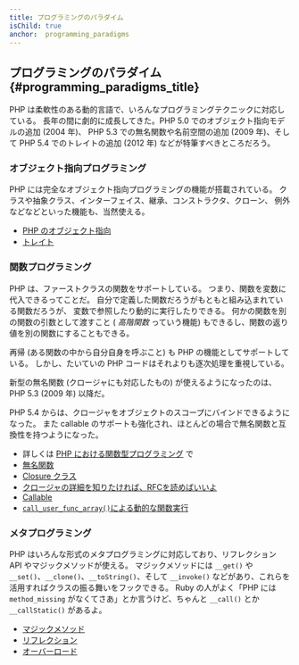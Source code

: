 ```yaml
---
title: プログラミングのパラダイム
isChild: true
anchor:  programming_paradigms
---
```


## プログラミングのパラダイム {#programming_paradigms_title}

PHP は柔軟性のある動的言語で、いろんなプログラミングテクニックに対応している。
長年の間に劇的に成長してきた。PHP 5.0 でのオブジェクト指向モデルの追加 (2004 年)、
PHP 5.3 での無名関数や名前空間の追加 (2009 年)、そして
PHP 5.4 でのトレイトの追加 (2012 年) などが特筆すべきところだろう。

### オブジェクト指向プログラミング

PHP には完全なオブジェクト指向プログラミングの機能が搭載されている。
クラスや抽象クラス、インターフェイス、継承、コンストラクタ、クローン、
例外などなどといった機能も、当然使える。

* [PHP のオブジェクト指向][oop]
* [トレイト][traits]

### 関数プログラミング

PHP は、ファーストクラスの関数をサポートしている。
つまり、関数を変数に代入できるってことだ。
自分で定義した関数だろうがもともと組み込まれている関数だろうが、
変数で参照したり動的に実行したりできる。
何かの関数を別の関数の引数として渡すこと ( _高階関数_ っていう機能)
もできるし、関数の返り値を別の関数にすることもできる。

再帰 (ある関数の中から自分自身を呼ぶこと) も PHP の機能としてサポートしている。
しかし、たいていの PHP コードはそれよりも逐次処理を重視している。

新型の無名関数 (クロージャにも対応したもの) が使えるようになったのは、PHP 5.3 (2009 年) 以降だ。

PHP 5.4 からは、クロージャをオブジェクトのスコープにバインドできるようになった。
また callable のサポートも強化され、ほとんどの場合で無名関数と互換性を持つようになった。

* 詳しくは [PHP における関数型プログラミング](/pages/Functional-Programming.html) で
* [無名関数][anonymous-functions]
* [Closure クラス][closure-class]
* [クロージャの詳細を知りたければ、RFCを読めばいいよ][closures-rfc]
* [Callable][callables]
* [`call_user_func_array()`による動的な関数実行][call-user-func-array]

### メタプログラミング

PHP はいろんな形式のメタプログラミングに対応しており、リフレクション API やマジックメソッドが使える。
マジックメソッドには `__get()` や `__set()`、`__clone()`、`__toString()`、そして `__invoke()`
などがあり、これらを活用すればクラスの振る舞いをフックできる。
Ruby の人がよく「PHP には `method_missing` がなくてさあ」とか言うけど、ちゃんと
`__call()` とか `__callStatic()` があるよ。

* [マジックメソッド][magic-methods]
* [リフレクション][reflection]
* [オーバーロード][overloading]


[oop]: http://php.net/language.oop5
[traits]: http://php.net/language.oop5.traits
[anonymous-functions]: http://php.net/functions.anonymous
[closure-class]: http://php.net/class.closure
[closures-rfc]: https://wiki.php.net/rfc/closures
[callables]: http://php.net/language.types.callable
[call-user-func-array]: http://php.net/function.call-user-func-array
[magic-methods]: http://php.net/language.oop5.magic
[reflection]: http://php.net/intro.reflection
[overloading]: http://php.net/language.oop5.overloading

